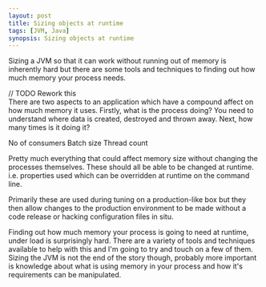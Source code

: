 ```yaml
---
layout: post
title: Sizing objects at runtime
tags: [JVM, Java]
synopsis: Sizing objects at runtime
---
```

Sizing a JVM so that it can work without running out of memory is inherently hard but there are some tools and techniques to finding out how much memory your process needs.

// TODO Rework this  
There are two aspects to an application which have a compound affect on how much memory it uses. Firstly, what is the process doing? You need to understand where data is created, destroyed and thrown away. Next, how many times is it doing it?

No of consumers
Batch size
Thread count

Pretty much everything that could affect memory size without changing the processes themselves. These should all be able to be changed at runtime. i.e. properties used which can be overridden at runtime on the command line.

Primarily these are used during tuning on a production-like box but they then allow changes to the production environment to be made without a code release or hacking configuration files in situ.

Finding out how much memory your process is going to need at runtime, under load is surprisingly hard. There are a variety of tools and techniques available to help with this and I'm going to try and touch on a few of them. Sizing the JVM is not the end of the story though, probably more important is knowledge about what is using memory in your process and how it's requirements can be manipulated.
